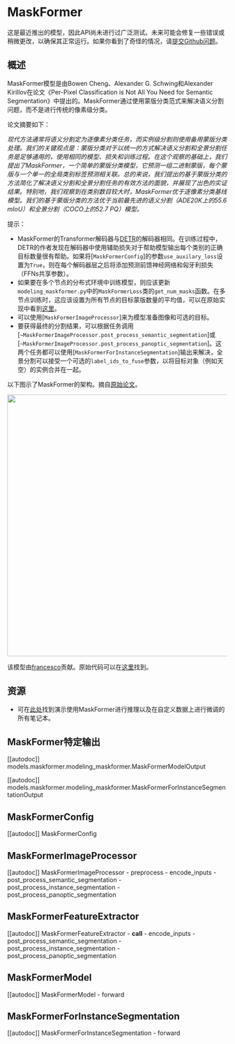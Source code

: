 <!--版权所有2022年抱抱龙团队。保留所有权利。

根据Apache许可证，第2版（“许可证”），你不得使用此文件，除非符合许可证的规定。
可以在下面的网址获取许可证的副本

http://www.apache.org/licenses/LICENSE-2.0

除非适用法律要求或书面同意，否则根据许可证分发的软件是基于“按原样”基础分发的，
不附带任何明示或隐含的担保条款。有关许可证的具体语言和限制，请参阅许可证。

⚠️注意，这个文件是Markdown格式的，但包含特定的语法，
是我们的文档构建器（类似于MDX）可以正确渲染的。-->

# MaskFormer

<Tip>

这是最近推出的模型，因此API尚未进行过广泛测试。未来可能会修复一些错误或稍微更改，以确保其正常运行。如果你看到了奇怪的情况，请[提交Github问题](https://github.com/huggingface/transformers/issues/new?assignees=&labels=&template=bug-report.md&title)。

</Tip>

## 概述

MaskFormer模型是由Bowen Cheng、Alexander G. Schwing和Alexander Kirillov在论文《Per-Pixel Classification is Not All You Need for Semantic Segmentation》中提出的。MaskFormer通过使用蒙版分类范式来解决语义分割问题，而不是进行传统的像素级分类。

论文摘要如下：

*现代方法通常将语义分割定为逐像素分类任务，而实例级分割则使用备用蒙版分类处理。我们的关键观点是：蒙版分类对于以统一的方式解决语义分割和全景分割任务是足够通用的，使用相同的模型、损失和训练过程。在这个观察的基础上，我们提出了MaskFormer，一个简单的蒙版分类模型，它预测一组二进制蒙版，每个蒙版与一个单一的全局类别标签预测相关联。总的来说，我们提出的基于蒙版分类的方法简化了解决语义分割和全景分割任务的有效方法的面貌，并展现了出色的实证结果。特别地，我们观察到在类别数目较大时，MaskFormer优于逐像素分类基线模型。我们的基于蒙版分类的方法优于当前最先进的语义分割（ADE20K上的55.6 mIoU）和全景分割（COCO上的52.7 PQ）模型。*

提示：
- MaskFormer的Transformer解码器与[DETR](detr)的解码器相同。在训练过程中，DETR的作者发现在解码器中使用辅助损失对于帮助模型输出每个类别的正确目标数量很有帮助。如果将[`MaskFormerConfig`]的参数`use_auxilary_loss`设置为`True`，则在每个解码器层之后将添加预测前馈神经网络和匈牙利损失（FFNs共享参数）。
- 如果要在多个节点的分布式环境中训练模型，则应该更新`modeling_maskformer.py`中的`MaskFormerLoss`类的`get_num_masks`函数。在多节点训练时，这应该设置为所有节点的目标蒙版数量的平均值，可以在原始实现中看到[这里](https://github.com/facebookresearch/MaskFormer/blob/da3e60d85fdeedcb31476b5edd7d328826ce56cc/mask_former/modeling/criterion.py#L169)。
- 可以使用[`MaskFormerImageProcessor`]来为模型准备图像和可选的目标。
- 要获得最终的分割结果，可以根据任务调用[`~MaskFormerImageProcessor.post_process_semantic_segmentation`]或[`~MaskFormerImageProcessor.post_process_panoptic_segmentation`]。这两个任务都可以使用[`MaskFormerForInstanceSegmentation`]输出来解决，全景分割可以接受一个可选的`label_ids_to_fuse`参数，以将目标对象（例如天空）的实例合并在一起。

以下图示了MaskFormer的架构。摘自[原始论文](https://arxiv.org/abs/2107.06278)。

<img width="600" src="https://huggingface.co/datasets/huggingface/documentation-images/resolve/main/maskformer_architecture.png"/>

该模型由[francesco](https://huggingface.co/francesco)贡献。原始代码可以在[这里](https://github.com/facebookresearch/MaskFormer)找到。

## 资源

<PipelineTag pipeline="image-segmentation"/>

- 可在[此处](https://github.com/NielsRogge/Transformers-Tutorials/tree/master/MaskFormer)找到演示使用MaskFormer进行推理以及在自定义数据上进行微调的所有笔记本。

## MaskFormer特定输出

[[autodoc]] models.maskformer.modeling_maskformer.MaskFormerModelOutput

[[autodoc]] models.maskformer.modeling_maskformer.MaskFormerForInstanceSegmentationOutput

## MaskFormerConfig

[[autodoc]] MaskFormerConfig

## MaskFormerImageProcessor

[[autodoc]] MaskFormerImageProcessor
    - preprocess
    - encode_inputs
    - post_process_semantic_segmentation
    - post_process_instance_segmentation
    - post_process_panoptic_segmentation

## MaskFormerFeatureExtractor

[[autodoc]] MaskFormerFeatureExtractor
    - __call__
    - encode_inputs
    - post_process_semantic_segmentation
    - post_process_instance_segmentation
    - post_process_panoptic_segmentation

## MaskFormerModel

[[autodoc]] MaskFormerModel
    - forward

## MaskFormerForInstanceSegmentation

[[autodoc]] MaskFormerForInstanceSegmentation
    - forward